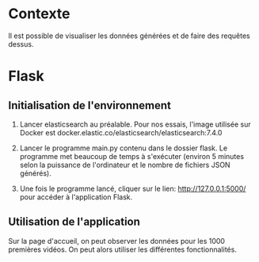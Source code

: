 # Contexte

Il est possible de visualiser les données générées et de faire des requêtes dessus.

# Flask

## Initialisation de l'environnement

1) Lancer elasticsearch au préalable. Pour nos essais, l'image utilisée sur Docker est docker.elastic.co/elasticsearch/elasticsearch:7.4.0

2) Lancer le programme main.py contenu dans le dossier flask. Le programme met beaucoup de temps à s'exécuter (environ 5 minutes selon la puissance de l'ordinateur et le nombre de fichiers JSON générés).

3) Une fois le programme lancé, cliquer sur le lien: http://127.0.0.1:5000/ pour accéder à l'application Flask. 

## Utilisation de l'application

Sur la page d'accueil, on peut observer les données pour les 1000 premières vidéos. On peut alors utiliser les différentes fonctionnalités.
